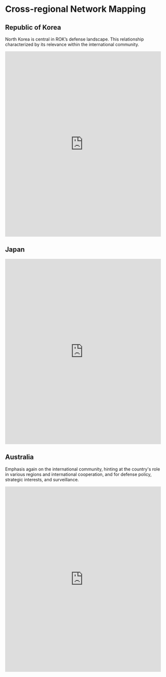 # Cross-regional Network Mapping

## Republic of Korea

North Korea is central in ROK’s defense landscape. This relationship characterized by its relevance within the international community.

<iframe class="scribd_iframe_embed" src="https://documents.cortext.net/eb29/eb291983ad0cb06ca75ba9afe8c3c36d/56122/maps/hn-rokutf82006_2016top150-Terms-Terms-distributionalcooc-99999-oT0.45-9999-louTrue.pdf" data-aspect-ratio="0.7068965517241379" scrolling="no" id="doc_93562" width="100%" height="600" frameborder="0"></iframe>

## Japan

<iframe class="scribd_iframe_embed" src="https://documents.cortext.net/4df9/4df9c438f135e00f23243edbc7d503dd/56132/maps/hn-jpnutf82005_2017top150-Terms-Terms-distributionalcooc-99999-oT0.47-9999-louTrue.pdf" data-aspect-ratio="0.7068965517241379" scrolling="no" id="doc_93562" width="100%" height="600" frameborder="0"></iframe>

## Australia

Emphasis again on the international community, hinting at the country's role in various regions and international cooperation, and for defense policy, strategic interests, and surveillance. 

<iframe class="scribd_iframe_embed" src="https://documents.cortext.net/5979/597979bd2fd90b2a86d3bda727efdc03/56153/maps/hn-archive2000_2016top150-Terms-Terms-distributionalcooc-99999-oT0.46-9999-louTrue.pdf" data-aspect-ratio="0.7068965517241379" scrolling="no" id="doc_93562" width="100%" height="600" frameborder="0"></iframe>
